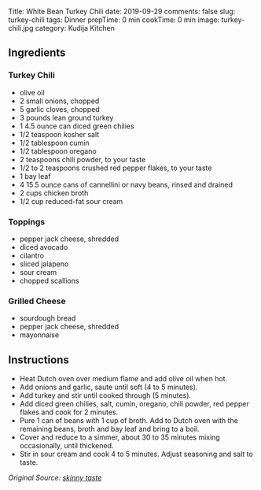 Title: White Bean Turkey Chili
date: 2019-09-29
comments: false
slug: turkey-chili
tags: Dinner
prepTime: 0 min
cookTime: 0 min
image: turkey-chili.jpg
category: Kudija Kitchen


## Ingredients
### Turkey Chili
- olive oil
- 2 small onions, chopped
- 5 garlic cloves, chopped
- 3 pounds lean ground turkey
- 1 4.5 ounce can diced green chilies
- 1/2 teaspoon kosher salt
- 1/2 tablespoon cumin
- 1/2 tablespoon oregano
- 2 teaspoons chili powder, to your taste
- 1/2 to 2 teaspoons crushed red pepper flakes, to your taste
- 1 bay leaf
- 4 15.5 ounce cans of cannellini or navy beans, rinsed and drained
- 2 cups chicken broth
- 1/2 cup reduced-fat sour cream

### Toppings
- pepper jack cheese, shredded
- diced avocado
- cilantro
- sliced jalapeno
- sour cream
- chopped scallions

### Grilled Cheese
- sourdough bread
- pepper jack cheese, shredded
- mayonnaise

## Instructions
- Heat Dutch oven over medium flame and add olive oil when hot.
- Add onions and garlic, saute until soft (4 to 5 minutes).
- Add turkey and stir until cooked through (5 minutes).
- Add diced green chilies, salt, cumin, oregano, chili powder, red pepper flakes and cook for 2 minutes.
- Pure 1 can of beans with 1 cup of broth. Add to Dutch oven with the remaining beans, broth and bay leaf and bring to a boil.
- Cover and reduce to a simmer, about 30 to 35 minutes mixing occasionally, until thickened.
- Stir in sour cream and cook 4 to 5 minutes. Adjust seasoning and salt to taste.

*Original Source: [skinny taste](https://www.skinnytaste.com/white-bean-turkey-chili-4-pts/)*
